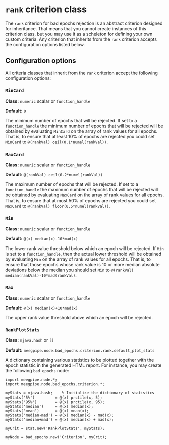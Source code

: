`rank` criterion class
===

The `rank` criterion for bad epochs rejection is an abstract criterion
designed for inheritance. That means that you cannot create instances of
this criterion class, but you may use it as a scheleton for defining your
own custom criteria. Any criterion that inherits from the `rank` criterion
accepts the configuration options listed below.


## Configuration options

All criteria classes that inherit from the `rank` criterion accept the
following configuration options:


### `MinCard`

__Class:__ `numeric` scalar or `function_handle`

__Default:__ `0`

The minimum number of epochs that will be rejected. If set to a
`function_handle` the minimum number of epochs that will be rejected
will be obtained by evaluating `MinCard` on the array of rank values for
all epochs. That is, to ensure that at least 10% of epochs are
rejected you could set `MinCard` to `@(rankVal) ceil(0.1*numel(rankVal))`.


### `MaxCard`

__Class:__ `numeric` scalar or `function_handle`

__Default:__ `@(rankVal) ceil(0.2*numel(rankVal))`


The maximum number of epochs that will be rejected. If set to a
`function_handle` the maximum number of epochs that will be rejected
will be obtained by evaluating `MaxCard` on the array of rank values for
all epochs. That is, to ensure that at most 50% of epochs are
rejected you could set `MaxCard` to `@(rankVal) floor(0.5*numel(rankVal))`.


### `Min`

__Class:__ `numeric` scalar or `function_handle`

__Default:__ `@(x) median(x)-10*mad(x)`

The lower rank value threshold below which an epoch will be rejected. If
`Min` is set to a `function_handle`, then the actual lower threshold will
be obtained by evaluating `Min` on the array of rank values for all
epochs. That is, to ensure that those epochs whose rank value is 10
or more median absolute deviations below the median you should set `Min`
to `@(rankVal) median(rankVal)-10*mad(rankVal)`.


### `Max`

__Class:__ `numeric` scalar or `function_handle`

__Default:__ `@(x) median(x)+10*mad(x)`

The upper rank value threshold above which an epoch will be rejected.


### `RankPlotStats`

__Class:__ `mjava.hash` or `[]`

__Default:__ `meegpipe.node.bad_epochs.criterion.rank.default_plot_stats`

A dictionary containing various statistics to be plotted together with the 
epoch statistic in the generated HTML report. For instance, you may create
the following `bad_epochs` node:

````
import meegpipe.node.*;
import meegpipe.node.bad_epochs.criterion.*;

myStats = mjava.hash;    % Initialize the dictionary of statistics
myStats('5%')         = @(x) prctile(x, 5);
myStats('95%')        = @(x) prctile(x, 95);
myStats('median')     = @(x) median(x);
myStats('mean')       = @(x) mean(x);
myStats('median-mad') = @(x) median(x) - mad(x);
myStats('median+mad') = @(x) median(x) + mad(x);

myCrit = stat.new('RankPlotStats', myStats);

myNode = bad_epochs.new('Criterion', myCrit);

````
